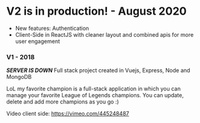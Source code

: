 # V2 is in production! - August 2020
- New features: Authentication 
- Client-Side in ReactJS with cleaner layout and combined apis for more user engagement

### V1 - 2018

**_SERVER IS DOWN_**
Full stack project created in Vuejs, Express, Node and MongoDB

LoL my favorite champion is a full-stack application in which you can manage your favorite League of Legends champions. You can update, delete and add more champions as you go :)

Video client side: https://vimeo.com/445248487

